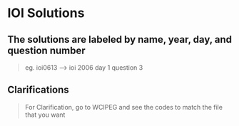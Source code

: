 # IOI Solutions

## The solutions are labeled by name, year, day, and question number 
> eg. ioi0613 --> ioi 2006 day 1 question 3

## Clarifications
> For Clarification, go to WCIPEG and see the codes to match the file that you want
